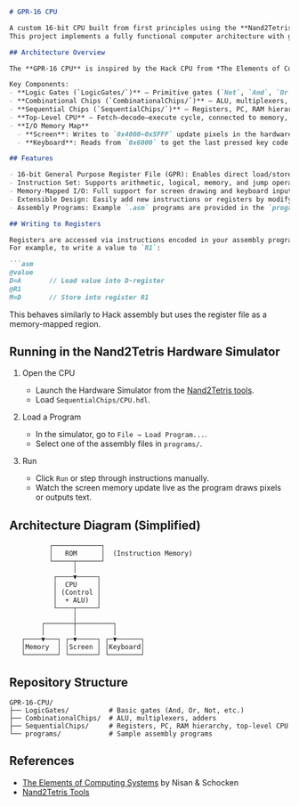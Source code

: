 ````markdown
# GPR-16 CPU

A custom 16-bit CPU built from first principles using the **Nand2Tetris** hardware description language (HDL).  
This project implements a fully functional computer architecture with general-purpose registers, memory, screen, and keyboard I/O — all running in the Nand2Tetris Hardware Simulator.

## Architecture Overview

The **GPR-16 CPU** is inspired by the Hack CPU from *The Elements of Computing Systems* (Nand2Tetris), but extended with a more flexible register file and richer instruction support.

Key Components:
- **Logic Gates (`LogicGates/`)** – Primitive gates (`Not`, `And`, `Or`, `Mux`, etc.) that form the foundation.
- **Combinational Chips (`CombinationalChips/`)** – ALU, multiplexers, adders, etc.
- **Sequential Chips (`SequentialChips/`)** – Registers, PC, RAM hierarchy (RAM8, RAM64, RAM512, RAM4K, RAM16K).
- **Top-Level CPU** – Fetch–decode–execute cycle, connected to memory, screen, and keyboard.
- **I/O Memory Map**
  - **Screen**: Writes to `0x4000–0x5FFF` update pixels in the hardware simulator.
  - **Keyboard**: Reads from `0x6000` to get the last pressed key code.

## Features

- 16-bit General Purpose Register File (GPR): Enables direct load/store to multiple registers.
- Instruction Set: Supports arithmetic, logical, memory, and jump operations.
- Memory-Mapped I/O: Full support for screen drawing and keyboard input via the Nand2Tetris simulator.
- Extensible Design: Easily add new instructions or registers by modifying the decoder and control logic.
- Assembly Programs: Example `.asm` programs are provided in the `programs/` folder.

## Writing to Registers

Registers are accessed via instructions encoded in your assembly program.  
For example, to write a value to `R1`:

```asm
@value
D=A       // Load value into D-register
@R1
M=D       // Store into register R1
````

This behaves similarly to Hack assembly but uses the register file as a memory-mapped region.

## Running in the Nand2Tetris Hardware Simulator

1. Open the CPU

   * Launch the Hardware Simulator from the [Nand2Tetris tools](https://www.nand2tetris.org/software).
   * Load `SequentialChips/CPU.hdl`.

2. Load a Program

   * In the simulator, go to `File → Load Program...`.
   * Select one of the assembly files in `programs/`.

3. Run

   * Click `Run` or step through instructions manually.
   * Watch the screen memory update live as the program draws pixels or outputs text.

## Architecture Diagram (Simplified)

```text
          ┌────────────┐
          │   ROM      │  (Instruction Memory)
          └─────┬──────┘
                │
           ┌────▼─────┐
           │  CPU     │
           │ (Control │
           │  + ALU)  │
           └────┬─────┘
                │
        ┌───────┼─────────┐
        │       │         │
   ┌────▼───┐ ┌─▼─────┐ ┌─▼──────┐
   │Memory  │ │Screen │ │Keyboard│
   └────────┘ └───────┘ └────────┘
```

## Repository Structure

```
GPR-16-CPU/
├── LogicGates/          # Basic gates (And, Or, Not, etc.)
├── CombinationalChips/  # ALU, multiplexers, adders
├── SequentialChips/     # Registers, PC, RAM hierarchy, top-level CPU
└── programs/            # Sample assembly programs

```
## References

* [The Elements of Computing Systems](https://www.nand2tetris.org/book) by Nisan & Schocken
* [Nand2Tetris Tools](https://www.nand2tetris.org/software)
